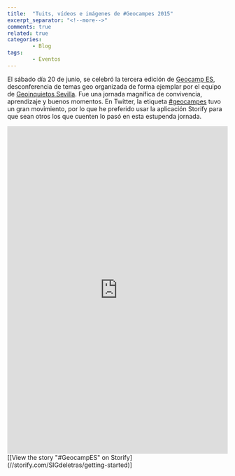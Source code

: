 ```yaml
---
title:  "Tuits, vídeos e imágenes de #Geocampes 2015"
excerpt_separator: "<!--more-->"
comments: true
related: true
categories:
        - Blog
tags:
        - Eventos
---
```

        
El sábado día 20 de junio, se celebró la tercera edición de [Geocamp ES](http://geocamp.es/), desconferencia de temas geo organizada de forma ejemplar por el equipo de [Geoinquietos Sevilla](http://geoinquietos.blogspot.com.es/). Fue una jornada magnífica de convivencia, aprendizaje y buenos momentos. En Twitter, la etiqueta [#geocampes](https://twitter.com/hashtag/geocampes) tuvo un gran movimiento, por lo que he preferido usar la aplicación Storify para que sean otros los que cuenten lo pasó en esta estupenda jornada.

<!--more-->

<div class="storify"><iframe src="http://storify.com/SIGdeletras/getting-started/embed?border=false" frameborder="no" width="100%" height="750"></iframe>
<noscript>[[View the story "#GeocampES" on Storify](//storify.com/SIGdeletras/getting-started)]</noscript>
</div>
       
